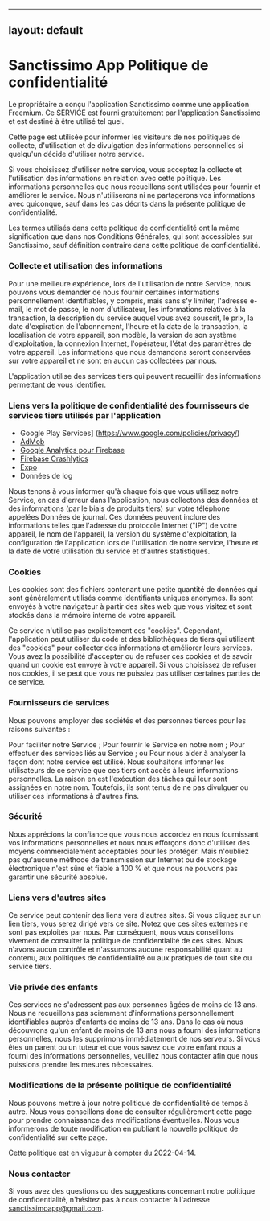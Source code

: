 
---
layout: default
---

# Sanctissimo App Politique de confidentialité

Le propriétaire a conçu l'application Sanctissimo comme une application Freemium. Ce SERVICE est fourni gratuitement par l'application Sanctissimo et est destiné à être utilisé tel quel.

Cette page est utilisée pour informer les visiteurs de nos politiques de collecte, d'utilisation et de divulgation des informations personnelles si quelqu'un décide d'utiliser notre service.

Si vous choisissez d'utiliser notre service, vous acceptez la collecte et l'utilisation des informations en relation avec cette politique. Les informations personnelles que nous recueillons sont utilisées pour fournir et améliorer le service. Nous n'utiliserons ni ne partagerons vos informations avec quiconque, sauf dans les cas décrits dans la présente politique de confidentialité.

Les termes utilisés dans cette politique de confidentialité ont la même signification que dans nos Conditions Générales, qui sont accessibles sur Sanctissimo, sauf définition contraire dans cette politique de confidentialité.

### Collecte et utilisation des informations

Pour une meilleure expérience, lors de l'utilisation de notre Service, nous pouvons vous demander de nous fournir certaines informations personnellement identifiables, y compris, mais sans s'y limiter, l'adresse e-mail, le mot de passe, le nom d'utilisateur, les informations relatives à la transaction, la description du service auquel vous avez souscrit, le prix, la date d'expiration de l'abonnement, l'heure et la date de la transaction, la localisation de votre appareil, son modèle, la version de son système d'exploitation, la connexion Internet, l'opérateur, l'état des paramètres de votre appareil. Les informations que nous demandons seront conservées sur votre appareil et ne sont en aucun cas collectées par nous.

L'application utilise des services tiers qui peuvent recueillir des informations permettant de vous identifier.

### Liens vers la politique de confidentialité des fournisseurs de services tiers utilisés par l'application

- Google Play Services] (https://www.google.com/policies/privacy/)
- [AdMob](https://support.google.com/admob/answer/6128543?hl=en)
- [Google Analytics pour Firebase](https://firebase.google.com/policies/analytics)
- [Firebase Crashlytics](https://firebase.google.com/support/privacy/)
- [Expo](https://expo.io/privacy)
- Données de log

Nous tenons à vous informer qu'à chaque fois que vous utilisez notre Service, en cas d'erreur dans l'application, nous collectons des données et des informations (par le biais de produits tiers) sur votre téléphone appelées Données de journal. Ces données peuvent inclure des informations telles que l'adresse du protocole Internet ("IP") de votre appareil, le nom de l'appareil, la version du système d'exploitation, la configuration de l'application lors de l'utilisation de notre service, l'heure et la date de votre utilisation du service et d'autres statistiques.

### Cookies

Les cookies sont des fichiers contenant une petite quantité de données qui sont généralement utilisés comme identifiants uniques anonymes. Ils sont envoyés à votre navigateur à partir des sites web que vous visitez et sont stockés dans la mémoire interne de votre appareil.

Ce service n'utilise pas explicitement ces "cookies". Cependant, l'application peut utiliser du code et des bibliothèques de tiers qui utilisent des "cookies" pour collecter des informations et améliorer leurs services. Vous avez la possibilité d'accepter ou de refuser ces cookies et de savoir quand un cookie est envoyé à votre appareil. Si vous choisissez de refuser nos cookies, il se peut que vous ne puissiez pas utiliser certaines parties de ce service.

### Fournisseurs de services

Nous pouvons employer des sociétés et des personnes tierces pour les raisons suivantes :

Pour faciliter notre Service ;
Pour fournir le Service en notre nom ;
Pour effectuer des services liés au Service ; ou
Pour nous aider à analyser la façon dont notre service est utilisé.
Nous souhaitons informer les utilisateurs de ce service que ces tiers ont accès à leurs informations personnelles. La raison en est l'exécution des tâches qui leur sont assignées en notre nom. Toutefois, ils sont tenus de ne pas divulguer ou utiliser ces informations à d'autres fins.

### Sécurité

Nous apprécions la confiance que vous nous accordez en nous fournissant vos informations personnelles et nous nous efforçons donc d'utiliser des moyens commercialement acceptables pour les protéger. Mais n'oubliez pas qu'aucune méthode de transmission sur Internet ou de stockage électronique n'est sûre et fiable à 100 % et que nous ne pouvons pas garantir une sécurité absolue.

### Liens vers d'autres sites

Ce service peut contenir des liens vers d'autres sites. Si vous cliquez sur un lien tiers, vous serez dirigé vers ce site. Notez que ces sites externes ne sont pas exploités par nous. Par conséquent, nous vous conseillons vivement de consulter la politique de confidentialité de ces sites. Nous n'avons aucun contrôle et n'assumons aucune responsabilité quant au contenu, aux politiques de confidentialité ou aux pratiques de tout site ou service tiers.

### Vie privée des enfants

Ces services ne s'adressent pas aux personnes âgées de moins de 13 ans. Nous ne recueillons pas sciemment d'informations personnellement identifiables auprès d'enfants de moins de 13 ans. Dans le cas où nous découvrons qu'un enfant de moins de 13 ans nous a fourni des informations personnelles, nous les supprimons immédiatement de nos serveurs. Si vous êtes un parent ou un tuteur et que vous savez que votre enfant nous a fourni des informations personnelles, veuillez nous contacter afin que nous puissions prendre les mesures nécessaires.

### Modifications de la présente politique de confidentialité

Nous pouvons mettre à jour notre politique de confidentialité de temps à autre. Nous vous conseillons donc de consulter régulièrement cette page pour prendre connaissance des modifications éventuelles. Nous vous informerons de toute modification en publiant la nouvelle politique de confidentialité sur cette page.

Cette politique est en vigueur à compter du 2022-04-14.

### Nous contacter

Si vous avez des questions ou des suggestions concernant notre politique de confidentialité, n'hésitez pas à nous contacter à l'adresse sanctissimoapp@gmail.com.
